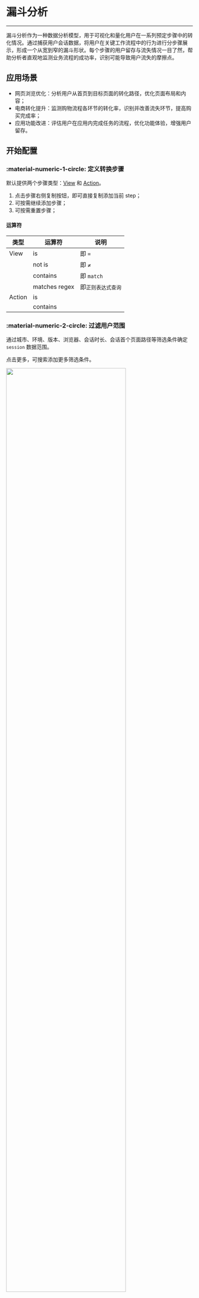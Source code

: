 # 漏斗分析
---

漏斗分析作为一种数据分析模型，用于可视化和量化用户在一系列预定步骤中的转化情况。通过捕获用户会话数据，将用户在关键工作流程中的行为进行分步骤展示，形成一个从宽到窄的漏斗形状。每个步骤的用户留存与流失情况一目了然，帮助分析者直观地监测业务流程的成功率，识别可能导致用户流失的摩擦点。

## 应用场景

- 网页浏览优化：分析用户从首页到目标页面的转化路径，优化页面布局和内容；  
- 电商转化提升：监测购物流程各环节的转化率，识别并改善流失环节，提高购买完成率；  
- 应用功能改进：评估用户在应用内完成任务的流程，优化功能体验，增强用户留存。  

## 开始配置

### :material-numeric-1-circle: 定义转换步骤

默认提供两个步骤类型：[View](./explorer/view.md) 和 [Action](./explorer/action.md)。

1. 点击步骤右侧复制按钮，即可直接复制添加当前 step；
2. 可按需继续添加步骤；
3. 可按需重置步骤；

#### 运算符

| 类型      | 运算符          |说明          |
| ----------- | --------- |--------- |
| View      |      is     | 即 `=` |
|       |   not is        | 即 `≠` |
|       |   contains        | 即 `match` |
|       |     matches regex     | 即`正则表达式查询` |
| Action      | is          |  |
|       |   contains        |  |


### :material-numeric-2-circle: 过滤用户范围

通过城市、环境、版本、浏览器、会话时长、会话首个页面路径等筛选条件确定 `session` 数据范围。

点击更多，可搜索添加更多筛选条件。

<img src="../img/user_insight_funnel.png" width="80%" >

## 漏斗图

以图表的方式可视化展示端到端的转化率。